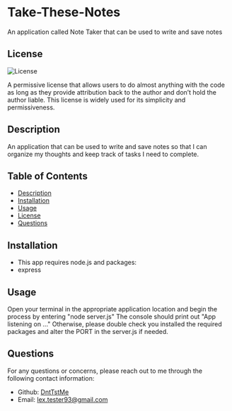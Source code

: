 # Take-These-Notes
An application called Note Taker that can be used to write and save notes

## License
![License](https://img.shields.io/badge/license-MIT%20License-brightgreen)

A permissive license that allows users to do almost anything with the code as long as they provide attribution back to the author and don’t hold the author liable. This license is widely used for its simplicity and permissiveness.

## Description
An application that can be used to write and save notes so that I can organize my thoughts and keep track of tasks I need to complete.



## Table of Contents
- [Description](#description)
- [Installation](#installation)
- [Usage](#usage)
- [License](#license)
- [Questions](#questions)

## Installation
- This app requires node.js and packages: 
- express

## Usage
Open your terminal in the appropriate application location and begin the process by entering "node server.js" 
The console should print out "App listening on ..."
Otherwise, please double check you installed the required packages and alter the PORT in the server.js if needed.

## Questions
For any questions or concerns, please reach out to me through the following contact information:

- Github: [DntTstMe](https://github.com/DntTstMe)
- Email: lex.tester93@gmail.com
